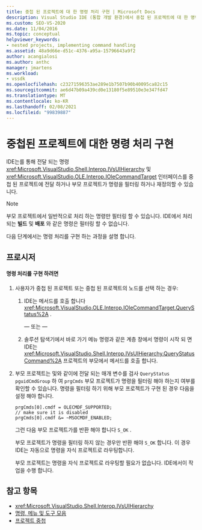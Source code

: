 ```yaml
---
title: 중첩 된 프로젝트에 대 한 명령 처리 구현 | Microsoft Docs
description: Visual Studio IDE (통합 개발 환경)에서 중첩 된 프로젝트에 대 한 명령 처리를 구현 하는 방법에 대해 알아봅니다.
ms.custom: SEO-VS-2020
ms.date: 11/04/2016
ms.topic: conceptual
helpviewer_keywords:
- nested projects, implementing command handling
ms.assetid: 48a9d66e-d51c-4376-a95a-15796643a9f2
author: acangialosi
ms.author: anthc
manager: jmartens
ms.workload:
- vssdk
ms.openlocfilehash: c23271596353ae289e1b7507b90b40095ca82c15
ms.sourcegitcommit: ae6d47b09a439cd0e13180f5e89510e3e347fd47
ms.translationtype: MT
ms.contentlocale: ko-KR
ms.lasthandoff: 02/08/2021
ms.locfileid: "99839887"
---
```

# <a name="implementing-command-handling-for-nested-projects"></a>중첩된 프로젝트에 대한 명령 처리 구현
IDE는를 통해 전달 되는 명령 <xref:Microsoft.VisualStudio.Shell.Interop.IVsUIHierarchy> 및 <xref:Microsoft.VisualStudio.OLE.Interop.IOleCommandTarget> 인터페이스를 중첩 된 프로젝트에 전달 하거나 부모 프로젝트가 명령을 필터링 하거나 재정의할 수 있습니다.

> [!NOTE]
> 부모 프로젝트에서 일반적으로 처리 하는 명령만 필터링 할 수 있습니다. IDE에서 처리 되는 **빌드** 및 **배포** 와 같은 명령은 필터링 할 수 없습니다.

 다음 단계에서는 명령 처리를 구현 하는 과정을 설명 합니다.

## <a name="procedures"></a>프로시저

#### <a name="to-implement-command-handling"></a>명령 처리를 구현 하려면

1. 사용자가 중첩 된 프로젝트 또는 중첩 된 프로젝트의 노드를 선택 하는 경우:

   1. IDE는 메서드를 호출 합니다 <xref:Microsoft.VisualStudio.OLE.Interop.IOleCommandTarget.QueryStatus%2A> .

      — 또는 —

   2. 솔루션 탐색기에서 바로 가기 메뉴 명령과 같은 계층 창에서 명령이 시작 되 면 IDE는 <xref:Microsoft.VisualStudio.Shell.Interop.IVsUIHierarchy.QueryStatusCommand%2A> 프로젝트의 부모에서 메서드를 호출 합니다.

2. 부모 프로젝트는 및와 같이에 전달 되는 매개 변수를 검사 `QueryStatus` `pguidCmdGroup` 하 여 `prgCmds` 부모 프로젝트가 명령을 필터링 해야 하는지 여부를 확인할 수 있습니다. 명령을 필터링 하기 위해 부모 프로젝트가 구현 된 경우 다음을 설정 해야 합니다.

   ```
   prgCmds[0].cmdf = OLECMDF_SUPPORTED;
   // make sure it is disabled
   prgCmds[0].cmdf &= ~MSOCMDF_ENABLED;
   ```

    그런 다음 부모 프로젝트가를 반환 해야 합니다 `S_OK` .

    부모 프로젝트가 명령을 필터링 하지 않는 경우만 반환 해야 `S_OK` 합니다. 이 경우 IDE는 자동으로 명령을 자식 프로젝트로 라우팅합니다.

    부모 프로젝트는 명령을 자식 프로젝트로 라우팅할 필요가 없습니다. IDE에서이 작업을 수행 합니다.

## <a name="see-also"></a>참고 항목
- <xref:Microsoft.VisualStudio.Shell.Interop.IVsUIHierarchy>
- [명령, 메뉴 및 도구 모음](../../extensibility/internals/commands-menus-and-toolbars.md)
- [프로젝트 중첩](../../extensibility/internals/nesting-projects.md)
